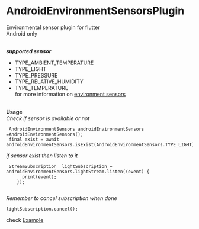 # AndroidEnvironmentSensorsPlugin
Environmental sensor plugin for flutter<br />
Android only

<br/>***supported sensor*** <br/>
- TYPE_AMBIENT_TEMPERATURE
- TYPE_LIGHT	
- TYPE_PRESSURE	
- TYPE_RELATIVE_HUMIDITY
- TYPE_TEMPERATURE
<br/>for more information on [environment sensors](https://developer.android.com/guide/topics/sensors/sensors_environment)<br />




<br/>**Usage**<br />
*Check if sensor is available or not*<br />

```
 AndroidEnvironmentSensors androidEnvironmentSensors =AndroidEnvironmentSensors();
 final exist = await androidEnvironmentSensors.isExist(AndroidEnvironmentSensors.TYPE_LIGHT);
```
*if sensor exist then listen to it*<br />

```
 StreamSubscription  lightSubscription = androidEnvironmentSensors.lightStream.listen((event) {
      print(event);
    });
 
```

*Remember to cancel subscription when done*
```
lightSubscription.cancel();
```

check [Example](https://github.com/Amit506/AndroidEnvironmentSensorsPlugin/blob/master/example/lib/main.dart)

